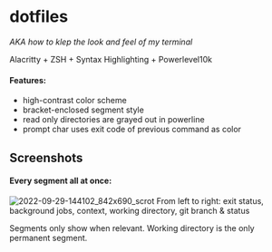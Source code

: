 # dotfiles
*AKA how to klep the look and feel of my terminal*

Alacritty + ZSH + Syntax Highlighting + Powerlevel10k

#### Features:
- high-contrast color scheme
- bracket-enclosed segment style
- read only directories are grayed out in powerline
- prompt char uses exit code of previous command as color

## Screenshots
#### Every segment all at once:
![2022-09-29-144102_842x690_scrot](https://user-images.githubusercontent.com/26313286/193116177-e1b93aeb-adcc-43f2-8bf5-3537c552ec08.png)
From left to right: exit status, background jobs, context, working directory, git branch & status

Segments only show when relevant. Working directory is the only permanent segment.
